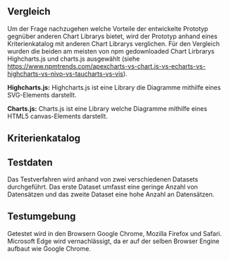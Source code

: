 ## Vergleich

Um der Frage nachzugehen welche Vorteile der entwickelte Prototyp gegnüber anderen Chart Librarys bietet, wird der Prototyp anhand eines Kriterienkatalog mit anderen Chart Librarys verglichen.
Für den Vergleich wurden die beiden am meisten von npm gedownloaded Chart Lirbrarys Highcharts.js und charts.js ausgewählt (siehe https://www.npmtrends.com/apexcharts-vs-chart.js-vs-echarts-vs-highcharts-vs-nivo-vs-taucharts-vs-vis).

**Highcharts.js:**
Highcharts.js ist eine Library die Diagramme mithilfe eines SVG-Elements darstellt.

**Charts.js:**
Charts.js ist eine Library welche Diagramme mithilfe eines HTML5 canvas-Elements darstellt.

## Kriterienkatalog

## Testdaten

Das Testverfahren wird anhand von zwei verschiedenen Datasets durchgeführt.
Das erste Dataset umfasst eine geringe Anzahl von Datensätzen und das zweite Dataset eine hohe Anzahl an Datensätzen.

## Testumgebung

Getestet wird in den Browsern Google Chrome, Mozilla Firefox und Safari. Microsoft Edge wird vernachlässigt, da er auf der selben Browser Engine aufbaut wie Google Chrome.
